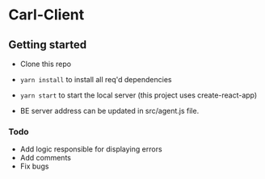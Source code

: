 # Carl-Client

## Getting started

- Clone this repo
- `yarn install` to install all req'd dependencies
- `yarn start` to start the local server (this project uses create-react-app)

- BE server address can be updated in src/agent.js file.

### Todo

- Add logic responsible for displaying errors
- Add comments
- Fix bugs